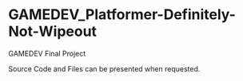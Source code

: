# GAMEDEV_Platformer-Definitely-Not-Wipeout
GAMEDEV Final Project

Source Code and Files can be presented when requested.
